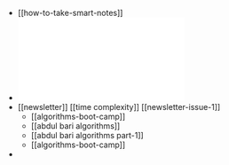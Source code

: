 - [[how-to-take-smart-notes]]
- ![MBI_self_assessment_for_organisations.pdf](../assets/MBI_self_assessment_for_organisations_1661224067198_0.pdf)
- [[newsletter]] [[time complexity]] [[newsletter-issue-1]]
	- [[algorithms-boot-camp]]
	- [[abdul bari algorithms]]
	- [[abdul bari algorithms part-1]]
	- [[algorithms-boot-camp]]
-